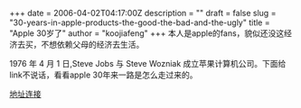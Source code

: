 +++
date = 2006-04-02T04:17:00Z
description = ""
draft = false
slug = "30-years-in-apple-products-the-good-the-bad-and-the-ugly"
title = "Apple 30岁了"
author = "koojiafeng"
+++
本人是apple的fans，貌似还没这经济去买，不想依赖父母的经济去生活。

1976 年 4 月 1 日,Steve Jobs 与 Steve Wozniak 成立苹果计算机公司。下面给link不说话，看看apple 30年来一路是怎么走过来的。

[地址连接](https://web.archive.org/web/20060406212642/http://www.engadget.com/2006/04/01/30-years-in-apple-products-the-good-the-bad-and-the-ugly/)